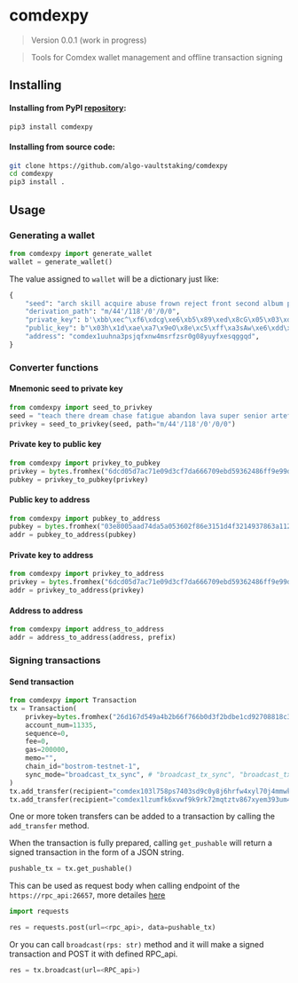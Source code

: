# comdexpy

> Version 0.0.1 (work in progress)

> Tools for Comdex wallet management and offline transaction signing


## Installing

#### Installing from PyPI [repository](https://pypi.org/project/comdexpy):

```bash
pip3 install comdexpy
```

#### Installing from source code:

```bash
git clone https://github.com/algo-vaultstaking/comdexpy
cd comdexpy
pip3 install .
```

## Usage

### Generating a wallet

```python
from comdexpy import generate_wallet
wallet = generate_wallet()
```

The value assigned to `wallet` will be a dictionary just like:

```python
{
    "seed": "arch skill acquire abuse frown reject front second album pizza hill slogan guess random wonder benefit industry custom green ill moral daring glow elevator",
    "derivation_path": "m/44'/118'/0'/0/0",
    "private_key": b'\xbb\xec^\xf6\xdcg\xe6\xb5\x89\xed\x8cG\x05\x03\xdf0:\xc9\x8b \x85\x8a\x14\x12\xd7\xa6a\x01\xcd\xf8\x88\x93',
    "public_key": b"\x03h\x1d\xae\xa7\x9eO\x8e\xc5\xff\xa3sAw\xe6\xdd\xc9\xb8b\x06\x0eo\xc5a%z\xe3\xff\x1e\xd2\x8e5\xe7",
    "address": "comdex1uuhna3psjqfxnw4msrfzsr0g08yuyfxesqggqd",
}
 ```

### Converter functions

#### Mnemonic seed to private key

```python
from comdexpy import seed_to_privkey
seed = "teach there dream chase fatigue abandon lava super senior artefact close upgrade"
privkey = seed_to_privkey(seed, path="m/44'/118'/0'/0/0")
 ```

#### Private key to public key

```python
from comdexpy import privkey_to_pubkey
privkey = bytes.fromhex("6dcd05d7ac71e09d3cf7da666709ebd59362486ff9e99db0e8bc663570515afa")
pubkey = privkey_to_pubkey(privkey)
 ```

#### Public key to address

```python
from comdexpy import pubkey_to_address
pubkey = bytes.fromhex("03e8005aad74da5a053602f86e3151d4f3214937863a11299c960c28d3609c4775")
addr = pubkey_to_address(pubkey)
 ```

#### Private key to address

```python
from comdexpy import privkey_to_address
privkey = bytes.fromhex("6dcd05d7ac71e09d3cf7da666709ebd59362486ff9e99db0e8bc663570515afa")
addr = privkey_to_address(privkey)
 ```

#### Address to address

```python
from comdexpy import address_to_address
addr = address_to_address(address, prefix)
 ```

### Signing transactions

#### Send transaction

```python
from comdexpy import Transaction
tx = Transaction(
    privkey=bytes.fromhex("26d167d549a4b2b66f766b0d3f2bdbe1cd92708818c338ff453abde316a2bd59"),
    account_num=11335,
    sequence=0,
    fee=0,
    gas=200000,
    memo="",
    chain_id="bostrom-testnet-1",
    sync_mode="broadcast_tx_sync", # "broadcast_tx_sync", "broadcast_tx_async", "broadcast_tx_commit"
)
tx.add_transfer(recipient="comdex103l758ps7403sd9c0y8j6hrfw4xyl70j4mmwkf", amount=387000)
tx.add_transfer(recipient="comdex1lzumfk6xvwf9k9rk72mqtztv867xyem393um48", amount=123)
```

One or more token transfers can be added to a transaction by calling the `add_transfer` method.

When the transaction is fully prepared, calling `get_pushable` will return a signed transaction in the form of a JSON string.

```python
pushable_tx = tx.get_pushable()
```

 This can be used as request body when calling endpoint of the `https://rpc_api:26657`, more detailes [here](https://docs.tendermint.com/master/rpc/#/Tx/broadcast_tx_sync)

```python
import requests

res = requests.post(url=<rpc_api>, data=pushable_tx)
```

Or you can call `broadcast(rps: str)` method and it will make a signed transaction and POST it with defined RPC_api.

```python
res = tx.broadcast(url=<RPC_api>)
```
